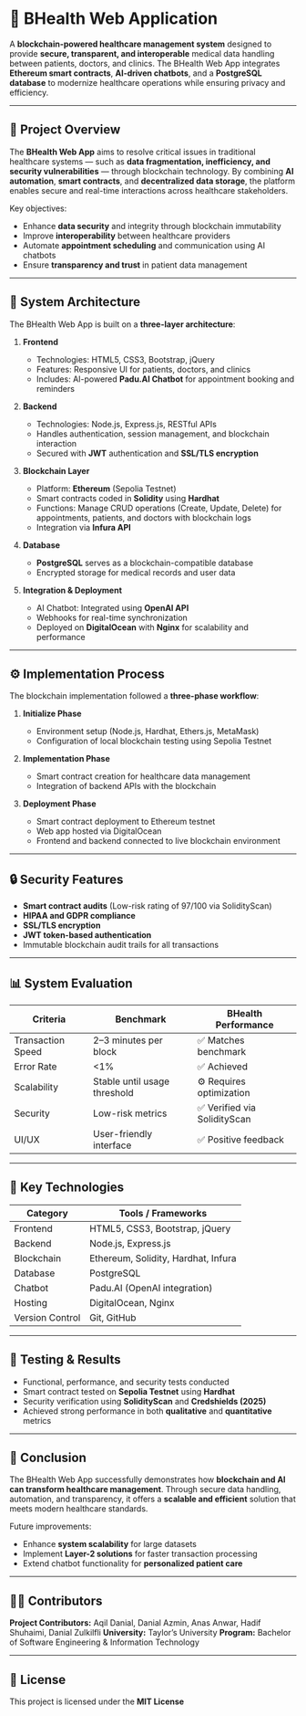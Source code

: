 # 🏥 BHealth Web Application

A **blockchain-powered healthcare management system** designed to provide **secure, transparent, and interoperable** medical data handling between patients, doctors, and clinics. The BHealth Web App integrates **Ethereum smart contracts**, **AI-driven chatbots**, and a **PostgreSQL database** to modernize healthcare operations while ensuring privacy and efficiency.

---

## 🚀 Project Overview

The **BHealth Web App** aims to resolve critical issues in traditional healthcare systems — such as **data fragmentation, inefficiency, and security vulnerabilities** — through blockchain technology. By combining **AI automation**, **smart contracts**, and **decentralized data storage**, the platform enables secure and real-time interactions across healthcare stakeholders.

Key objectives:

* Enhance **data security** and integrity through blockchain immutability
* Improve **interoperability** between healthcare providers
* Automate **appointment scheduling** and communication using AI chatbots
* Ensure **transparency and trust** in patient data management

---

## 🧠 System Architecture

The BHealth Web App is built on a **three-layer architecture**:

1. **Frontend**

   * Technologies: HTML5, CSS3, Bootstrap, jQuery
   * Features: Responsive UI for patients, doctors, and clinics
   * Includes: AI-powered **Padu.AI Chatbot** for appointment booking and reminders

2. **Backend**

   * Technologies: Node.js, Express.js, RESTful APIs
   * Handles authentication, session management, and blockchain interaction
   * Secured with **JWT** authentication and **SSL/TLS encryption**

3. **Blockchain Layer**

   * Platform: **Ethereum** (Sepolia Testnet)
   * Smart contracts coded in **Solidity** using **Hardhat**
   * Functions: Manage CRUD operations (Create, Update, Delete) for appointments, patients, and doctors with blockchain logs
   * Integration via **Infura API**

4. **Database**

   * **PostgreSQL** serves as a blockchain-compatible database
   * Encrypted storage for medical records and user data

5. **Integration & Deployment**

   * AI Chatbot: Integrated using **OpenAI API**
   * Webhooks for real-time synchronization
   * Deployed on **DigitalOcean** with **Nginx** for scalability and performance

---

## ⚙️ Implementation Process

The blockchain implementation followed a **three-phase workflow**:

1. **Initialize Phase**

   * Environment setup (Node.js, Hardhat, Ethers.js, MetaMask)
   * Configuration of local blockchain testing using Sepolia Testnet

2. **Implementation Phase**

   * Smart contract creation for healthcare data management
   * Integration of backend APIs with the blockchain

3. **Deployment Phase**

   * Smart contract deployment to Ethereum testnet
   * Web app hosted via DigitalOcean
   * Frontend and backend connected to live blockchain environment

---

## 🔒 Security Features

* **Smart contract audits** (Low-risk rating of 97/100 via SolidityScan)
* **HIPAA and GDPR compliance**
* **SSL/TLS encryption**
* **JWT token-based authentication**
* Immutable blockchain audit trails for all transactions

---

## 📊 System Evaluation

| Criteria          | Benchmark                    | BHealth Performance         |
| ----------------- | ---------------------------- | --------------------------- |
| Transaction Speed | 2–3 minutes per block        | ✅ Matches benchmark         |
| Error Rate        | <1%                          | ✅ Achieved                  |
| Scalability       | Stable until usage threshold | ⚙️ Requires optimization    |
| Security          | Low-risk metrics             | ✅ Verified via SolidityScan |
| UI/UX             | User-friendly interface      | ✅ Positive feedback         |

---

## 🧩 Key Technologies

| Category        | Tools / Frameworks                  |
| --------------- | ----------------------------------- |
| Frontend        | HTML5, CSS3, Bootstrap, jQuery      |
| Backend         | Node.js, Express.js                 |
| Blockchain      | Ethereum, Solidity, Hardhat, Infura |
| Database        | PostgreSQL                          |
| Chatbot         | Padu.AI (OpenAI integration)        |
| Hosting         | DigitalOcean, Nginx                 |
| Version Control | Git, GitHub                         |

---

## 🧪 Testing & Results

* Functional, performance, and security tests conducted
* Smart contract tested on **Sepolia Testnet** using **Hardhat**
* Security verification using **SolidityScan** and **Credshields (2025)**
* Achieved strong performance in both **qualitative** and **quantitative** metrics

---

## 🏁 Conclusion

The BHealth Web App successfully demonstrates how **blockchain and AI can transform healthcare management**. Through secure data handling, automation, and transparency, it offers a **scalable and efficient** solution that meets modern healthcare standards.

Future improvements:

* Enhance **system scalability** for large datasets
* Implement **Layer-2 solutions** for faster transaction processing
* Extend chatbot functionality for **personalized patient care**

---

## 👨‍💻 Contributors

**Project Contributors:** Aqil Danial, Danial Azmin, Anas Anwar, Hadif Shuhaimi, Danial Zulkilfli
**University:** Taylor’s University
**Program:** Bachelor of Software Engineering & Information Technology

---

## 📄 License

This project is licensed under the **MIT License** 
